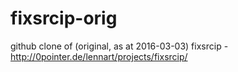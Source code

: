 # fixsrcip-orig
github clone of (original, as at 2016-03-03) fixsrcip - http://0pointer.de/lennart/projects/fixsrcip/
